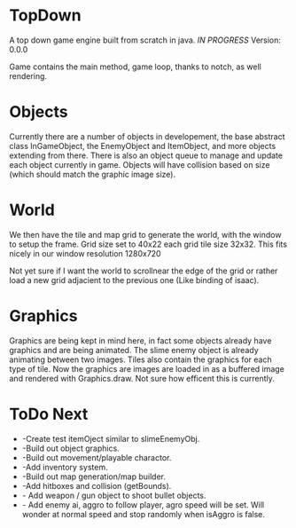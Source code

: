# TopDown
A top down game engine built from scratch in java.
*IN PROGRESS*
Version: 0.0.0

Game contains the main method, game loop, thanks to notch, as well rendering.
# Objects
Currently there are a number of objects in developement, the base abstract class InGameObject, the EnemyObject and ItemObject, and more objects extending from there.
There is also an object queue to manage and update each object currently in game.
Objects will have collision based on size (which should match the graphic image size). 
# World
We then have the tile and map grid to generate the world, with the window to setup the frame.
Grid size set to 40x22 each grid tile size 32x32. This fits nicely in our window resolution 1280x720

Not yet sure if I want the world to scrollnear the edge of the grid or rather load a new grid adjacient to the previous one (Like binding of isaac).


# Graphics
Graphics are being kept in mind here, in fact some objects already have graphics and are being animated. The slime enemy object is already animating between two images.
Tiles also contain the graphics for each type of tile.
Now the graphics are images are loaded in as a buffered image and rendered with Graphics.draw. Not sure how efficent this is currently.


# ToDo Next
<ul>
  <li>-Create test itemOject similar to slimeEnemyObj.</li>
  <li>-Build out object graphics.</li>
  <li>-Build out movement/playable charactor.</li>
  <li>-Add inventory system.</li>
  <li>-Build out map generation/map builder.</li>
  <li>-Add hitboxes and collision (getBounds).</li>
  <li>- Add weapon / gun object to shoot bullet objects.</li>
  <li>- Add enemy ai, aggro to follow player, agro speed will be set. Will wonder at normal speed and stop randomly when isAggro is false.</li>
  <ul>










